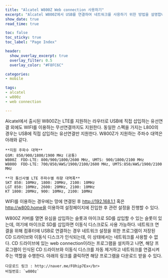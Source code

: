 ```yaml
---
title: "Alcatel W800Z Web connection 사용하기" 
excerpt: "Alcatel W800Z에서 USB를 연결하여 네트워크를 사용하기 위한 방법을 설명합니다."
show_date: true
read_time: true

toc: false
toc_sticky: true
toc_label: "Page Index"

header:
  show_overlay_excerpt: true
  overlay_filter: 0.5
  overlay_color: "#F8FC6C"

categories: 
- mobile

tags: 
- alcatel
- w800z
- web connection

---
```


Alcatel에서 출시된 W800Z는 LTE를 지원하는 라우터로 USB에 직접 삽입하는 유선연결 외에도 WIFI를 이용하는 무선연결까지도 지원한다. 동일한 스펙을 가지는 L800의 경우는 USB에 직접 삽입하는 유선연결만 지원한다. W800Z가 지원하는 주파수 대역은 아래와 같다.  

```
**지원 주파수 대역**
GSM: 850/900/1800/1900 MHz (공통)
W800Z  FDD-LTE: 800/900/1800/2600 MHz, UMTS: 900/1800/2100 MHz
W800O  FDD-LTE: 700/850/AWS/1900/2100/2600 MHz, UMTS:850/AWS/1900/2100 MHz
 
**각 통신사별 LTE 주파수별 하향 대역폭**
SKT 850: 10MHz, 1800: 20MHz, 2100: 10MHz
LGT 850: 10MHz, 2600: 20MHz, 2100: 10MHz
KT 1800: 20MHz, 900: 10MHz, 2100: 10MHz
```

WIFI를 이용하는 경우에는 망에 연결된 후 http://192.168.1.1 혹은 http://w800.home을 이용하여 설정페이지에 진입한 후 관련 설정을 진행할 수 있다.

W800Z 커버를 열면 유심을 삽입하는 슬롯과 마이크로 SD를 삽입할 수 있는 슬롯이 있는데, 여기에 마이크로 SD를 삽입하면 이동식 디스크로도 사용 가능하다.  네트워크 연결을 위해 컴퓨터에 USB로 연결하는 경우 네트워크 설정을 위한 프로그램이 저장된 CD 드라이브와 이동식 디스크가 인식되는데, 이 상태에서는 네트워크를 사용할 수 없다. CD 드라이브에 있는 web connection이라는 프로그램을 설치하고 나면, 해당 프로그램이 인식된 CD 드라이브와 이동식 디스크를 자동 제거하고 네트워크를 연결시켜 주는 역할을 수행한다. 아래의 링크를 클릭하면 해당 프로그램을 다운로드 받을 수 있다.

```
다운로드 링크 : http://naver.me/FOhip7Ex</br>
비밀번호: `w800z`
```